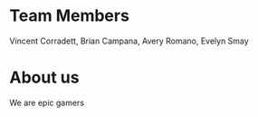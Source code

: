 # Team Members
Vincent Corradett, Brian Campana, Avery Romano, Evelyn Smay
# About us
We are epic gamers

